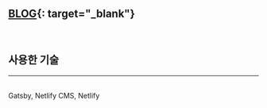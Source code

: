 ## [BLOG](https://easyho.tech){: target="_blank"}

<!-- <hr /> -->
<br/>

## 사용한 기술 
<hr/>
<br/>
Gatsby, Netlify CMS, Netlify



